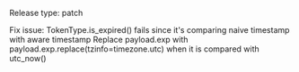 Release type: patch

Fix issue: TokenType.is_expired() fails since it's comparing naive timestamp with aware timestamp
Replace payload.exp with payload.exp.replace(tzinfo=timezone.utc) when it is compared with utc_now()
